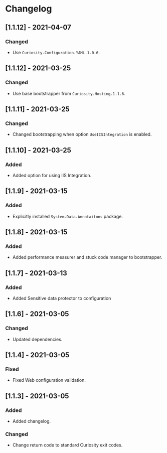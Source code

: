 # Changelog

## [1.1.12] - 2021-04-07

### Changed

- Use `Curiosity.Configuration.YAML.1.0.6`.

## [1.1.12] - 2021-03-25

### Changed

- Use base bootstrapper from `Curiosity.Hosting.1.1.6`.

## [1.1.11] - 2021-03-25

### Changed

- Changed bootstrapping when option `UseIISIntegration` is enabled.

## [1.1.10] - 2021-03-25

### Added

- Added option for using IIS Integration.

## [1.1.9] - 2021-03-15

### Added

- Explicitly installed `System.Data.Annotaitons` package.

## [1.1.8] - 2021-03-15

### Added

- Added performance measurer and stuck code manager to bootstrapper.

## [1.1.7] - 2021-03-13

### Added 

- Added Sensitive data protector to configuration

## [1.1.6] - 2021-03-05

### Changed 

- Updated dependencies.

## [1.1.4] - 2021-03-05

### Fixed 

- Fixed Web configuration validation.

## [1.1.3] - 2021-03-05

### Added 

- Added changelog.

### Changed

- Change return code to standard Curiosity exit codes.